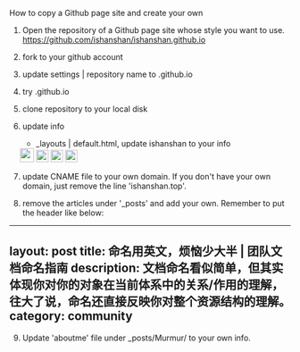 How to copy a Github page site and create your own


1. Open the repository of a Github page site whose style you want to use.  https://github.com/ishanshan/ishanshan.github.io
2. fork to your github account
3. update settings | repository name to <your github name>.github.io
4. try <your github name>.github.io
5. clone repository to your local disk 
6. update info
	* _layouts | default.html, update ishanshan to your info
	
    <meta name="author" content="ishanshan" />
    <meta name="description" content="ishanshan's Blog" />
	
	<div class="home-contact">
	            <a href="http://weibo.com/1696816107/profile" target="_blank" style="margin-left:-5px;"><img src="http://openmindclub.qiniudn.com/ishanshan/image/iconWeibo.png" alt="" width="25"/></a>
	            <a href="http://ishanshan.top/murmur/AboutMe.html" target="_blank" style="text-align:center;"><img src="http://openmindclub.qiniudn.com/ishanshan/image/ishanshan.png" alt="" width="22"/></a>
				<a href="https://github.com/ishanshan" target="_blank" style="text-align:center;"><img src="http://openmindclub.qiniudn.com/ishanshan/image/iconGitHub.png" alt="" width="22"/></a>
				<a href="http://www.slideshare.net/ssusere6acd7/presentations" target="_blank" style="text-align:center;"><img src="http://openmindclub.qiniudn.com/ishanshan/image/iconSlideshare.png" alt="" width="22"/></a>
	        </div>
			
7. update CNAME file to your own domain. If you don't have your own domain, just remove the line 'ishanshan.top'.

8. remove the articles under '_posts' and add your own. Remember to put the header like below:

---
layout: post
title: 命名用英文，烦恼少大半 | 团队文档命名指南
description: 文档命名看似简单，但其实体现你对你的对象在当前体系中的关系/作用的理解，往大了说，命名还直接反映你对整个资源结构的理解。
category: community
---

9. Update 'aboutme' file under _posts/Murmur/ to your own info.